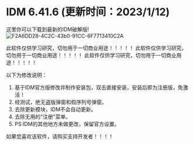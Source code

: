 # IDM 6.41.6 (更新时间：2023/1/12)
这里你可以下载到最新的IDM破解版!
![F2A6DD28-4C2C-43b0-91CC-6F7713410C2A](https://www.imageoss.com/images/2022/11/28/6413926b33137b1403f4.png)

此软件仅供学习研究，切勿用于一切商业用途！！！！！
此软件仅供学习研究，切勿用于一切商业用途！！！！！
此软件仅供学习研究，切勿用于一切商业用途！！！！！

以下为修改说明：
1. 基于IDM官方版修改并制作安装包，双击直接安装，安装后即为注册版，免激活！
2. 经测试，绝无盗版弹窗和假序列号弹窗。
3. 去除更新模块，IDM不会自动更新。
4. 去除无用的"注册"菜单。
5. PS:IDM的其他地方未做更改，保留官方设置。

如果您喜欢该软件，请购买支持开发者！！！！


